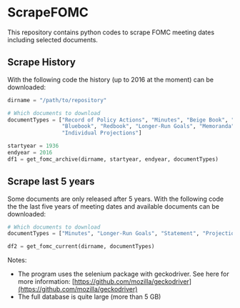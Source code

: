 # ScrapeFOMC

This repository contains python codes to scrape FOMC meeting dates including selected documents.

## Scrape History
With the following code the history (up to 2016 at the moment) can be downloaded:
```python
dirname = "/path/to/repository"

# Which documents to download
documentTypes = ["Record of Policy Actions", "Minutes", "Beige Book", "Tealbook A", "Tealbook B", "Greenbook",
                 "Bluebook", "Redbook", "Longer-Run Goals", "Memoranda", "Statement", "Supplement", "Transcript",
                 "Individual Projections"]

startyear = 1936
endyear = 2016
df1 = get_fomc_archive(dirname, startyear, endyear, documentTypes)
```

## Scrape last 5 years
Some documents are only released after 5 years. With the following code the the last five years of meeting dates and available documents can be downloaded:
```python
# Which documents to download
documentTypes = ["Minutes", "Longer-Run Goals", "Statement", "Projection"]

df2 = get_fomc_current(dirname, documentTypes)
```

Notes:
- The program uses the selenium package with geckodriver. See here for more information: [https://github.com/mozilla/geckodriver](https://github.com/mozilla/geckodriver)
- The full database is quite large (more than 5 GB)